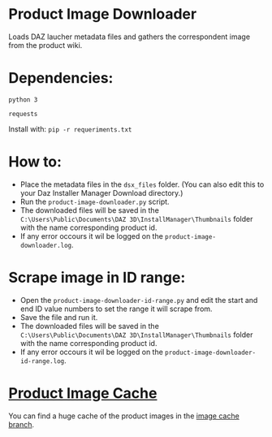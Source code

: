 # Product Image Downloader
 Loads DAZ laucher metadata files and gathers the correspondent image from the product wiki.

# Dependencies:
`python 3`

`requests`

Install with: `pip -r requeriments.txt`

# How to:
* Place the metadata files in the `dsx_files` folder. (You can also edit this to your Daz Installer Manager Download directory.)
* Run the `product-image-downloader.py` script.
* The downloaded files will be saved in the `C:\Users\Public\Documents\DAZ 3D\InstallManager\Thumbnails` folder with the name corresponding product id.
* If any error occours it wil be logged on the `product-image-downloader.log`.

# Scrape image in ID range:
* Open the `product-image-downloader-id-range.py` and edit the start and end ID value numbers to set the range it will scrape from.
* Save the file and run it.
* The downloaded files will be saved in the `C:\Users\Public\Documents\DAZ 3D\InstallManager\Thumbnails` folder with the name corresponding product id.
* If any error occours it wil be logged on the `product-image-downloader-id-range.log`.


# [Product Image Cache](https://github.com/CuddleBear92/Daz3D-Install-Manager-Tools/tree/imagecache)
You can find a huge cache of the product images in the [image cache branch](https://github.com/CuddleBear92/Daz3D-Install-Manager-Tools/tree/imagecache).
